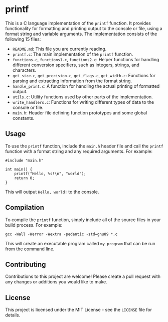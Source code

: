 # printf

This is a C language implementation of the `printf` function. It provides functionality for formatting and printing output to the console or file, using a format string and variable arguments. The implementation consists of the following 15 files:

- `README.md`: This file you are currently reading.
- `printf.c`: The main implementation of the `printf` function.
- `functions.c`, `functions1.c`, `functions2.c`: Helper functions for handling different conversion specifiers, such as integers, strings, and characters.
- `get_size.c`, `get_precision.c`, `get_flags.c`, `get_width.c`: Functions for parsing and extracting information from the format string.
- `handle_print.c`: A function for handling the actual printing of formatted output.
- `utils.c`: Utility functions used by other parts of the implementation.
- `write_handlers.c`: Functions for writing different types of data to the console or file.
- `main.h`: Header file defining function prototypes and some global constants.

## Usage

To use the `printf` function, include the `main.h` header file and call the `printf` function with a format string and any required arguments. For example:

```
#include "main.h"

int main() {
    printf("Hello, %s!\n", "world");
    return 0;
}
```

This will output `Hello, world!` to the console.

## Compilation

To compile the `printf` function, simply include all of the source files in your build process. For example:

```
gcc -Wall -Werror -Wextra -pedantic -std=gnu89 *.c
```

This will create an executable program called `my_program` that can be run from the command line.

## Contributing

Contributions to this project are welcome! Please create a pull request with any changes or additions you would like to make.

## License

This project is licensed under the MIT License - see the `LICENSE` file for details.
